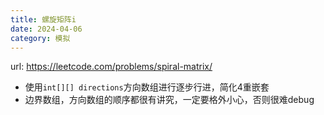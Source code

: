 ```yaml
---
title: 螺旋矩阵i
date: 2024-04-06
category: 模拟
---
```


url: https://leetcode.com/problems/spiral-matrix/



- 使用`int[][] directions`方向数组进行逐步行进，简化4重嵌套
- 边界数组，方向数组的顺序都很有讲究，一定要格外小心，否则很难debug